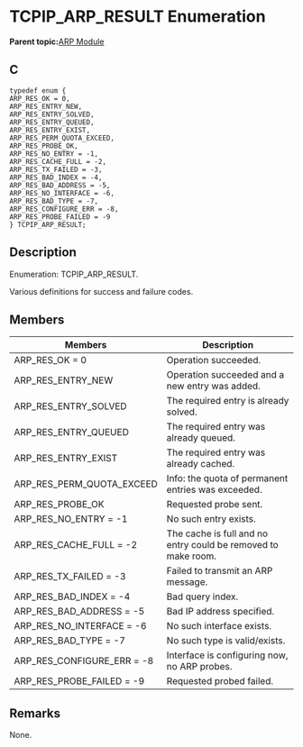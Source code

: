 # TCPIP\_ARP\_RESULT Enumeration

**Parent topic:**[ARP Module](GUID-3DCBF1EB-5623-4419-B244-DDD9B01704EE.md)

## C

```
typedef enum {
ARP_RES_OK = 0,
ARP_RES_ENTRY_NEW,
ARP_RES_ENTRY_SOLVED,
ARP_RES_ENTRY_QUEUED,
ARP_RES_ENTRY_EXIST,
ARP_RES_PERM_QUOTA_EXCEED,
ARP_RES_PROBE_OK,
ARP_RES_NO_ENTRY = -1,
ARP_RES_CACHE_FULL = -2,
ARP_RES_TX_FAILED = -3,
ARP_RES_BAD_INDEX = -4,
ARP_RES_BAD_ADDRESS = -5,
ARP_RES_NO_INTERFACE = -6,
ARP_RES_BAD_TYPE = -7,
ARP_RES_CONFIGURE_ERR = -8,
ARP_RES_PROBE_FAILED = -9
} TCPIP_ARP_RESULT;
```

## Description

Enumeration: TCPIP\_ARP\_RESULT.

Various definitions for success and failure codes.

## Members

|Members|Description|
|-------|-----------|
|ARP\_RES\_OK = 0|Operation succeeded.|
|ARP\_RES\_ENTRY\_NEW|Operation succeeded and a new entry was added.|
|ARP\_RES\_ENTRY\_SOLVED|The required entry is already solved.|
|ARP\_RES\_ENTRY\_QUEUED|The required entry was already queued.|
|ARP\_RES\_ENTRY\_EXIST|The required entry was already cached.|
|ARP\_RES\_PERM\_QUOTA\_EXCEED|Info: the quota of permanent entries was exceeded.|
|ARP\_RES\_PROBE\_OK|Requested probe sent.|
|ARP\_RES\_NO\_ENTRY = -1|No such entry exists.|
|ARP\_RES\_CACHE\_FULL = -2|The cache is full and no entry could be removed to make room.|
|ARP\_RES\_TX\_FAILED = -3|Failed to transmit an ARP message.|
|ARP\_RES\_BAD\_INDEX = -4|Bad query index.|
|ARP\_RES\_BAD\_ADDRESS = -5|Bad IP address specified.|
|ARP\_RES\_NO\_INTERFACE = -6|No such interface exists.|
|ARP\_RES\_BAD\_TYPE = -7|No such type is valid/exists.|
|ARP\_RES\_CONFIGURE\_ERR = -8|Interface is configuring now, no ARP probes.|
|ARP\_RES\_PROBE\_FAILED = -9|Requested probed failed.|

## Remarks

None.

